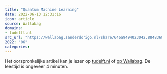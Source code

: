 ```yaml
---
title: "Quantum Machine Learning"
date: 2022-06-13 12:31:16
icon: article
source: Wallabag
domains:
- tudelft.nl
src_url: "https://wallabag.sanderdorigo.nl/share/646a9494023042.88483688"
2022: "06"
categories:
---
```

Het oorspronkelijke artikel kan je lezen op [tudelft.nl](https://www.tudelft.nl/en/eemcs/the-faculty/departments/quantum-computer-engineering/sections/quantum-circuits-architectures-and-technology/groups/quantum-machine-learning) of [op Wallabag](https://wallabag.sanderdorigo.nl/share/646a9494023042.88483688). De leestijd is ongeveer 4 minuten.